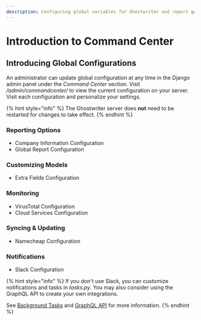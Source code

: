 ```yaml
---
description: Configuring global variables for Ghostwriter and report generation
---
```


# Introduction to Command Center

## Introducing Global Configurations

An administrator can update global configuration at any time in the Django admin panel under the _Command Center_ section. Visit _/admin/commandcenter/_ to view the current configuration on your server. Visit each configuration and personalize your settings.

{% hint style="info" %}
The Ghostwriter server does **not** need to be restarted for changes to take effect.
{% endhint %}

### Reporting Options

* Company Information Configuration
* Global Report Configuration

### Customizing Models

* Extra Fields Configuration

### Monitoring

* VirusTotal Configuration
* Cloud Services Configuration

### Syncing & Updating

* Namecheap Configuration

### Notifications

* Slack Configuration

{% hint style="info" %}
If you don't use Slack, you can customize notifications and tasks in _tasks.py_. You may also consider using the GraphQL API to create your own integrations.

See [Background Tasks](../features/background-tasks/) and [GraphQL API](../features/graphql-api/) for more information.
{% endhint %}

